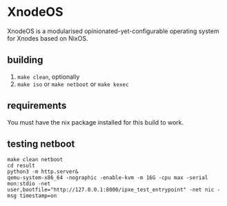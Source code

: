 # XnodeOS
XnodeOS is a modularised opinionated-yet-configurable operating system for Xnodes based on NixOS.

## building
1. `make clean`, optionally
2. `make iso` or `make netboot` or `make kexec`

## requirements
You must have the nix package installed for this build to work.

## testing netboot
```
make clean netboot
cd result
python3 -m http.server&
qemu-system-x86_64 -nographic -enable-kvm -m 16G -cpu max -serial mon:stdio -net user,bootfile="http://127.0.0.1:8000/ipxe_test_entrypoint" -net nic -msg timestamp=on
```
